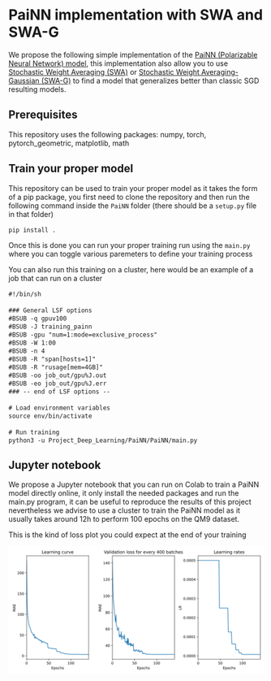 # PaiNN implementation with SWA and SWA-G

We propose the following simple implementation of the [PaiNN (Polarizable Neural Network) model](https://arxiv.org/abs/2102.03150), this implementation also allow you to use [Stochastic Weight Averaging (SWA)](https://arxiv.org/abs/1803.05407) or [Stochastic Weight Averaging-Gaussian (SWA-G)](https://arxiv.org/abs/1902.02476) to find a model that generalizes better than classic SGD resulting models.

## Prerequisites

This repository uses the following packages: numpy, torch, pytorch_geometric, matplotlib, math

## Train your proper model

This repository can be used to train your proper model as it takes the form of a pip package, you first need to clone the repository and then run the following command inside the `PaiNN` folder (there should be a `setup.py` file in that folder)

```
pip install .
```

Once this is done you can run your proper training run using the `main.py` where you can toggle various paremeters to define your training process

You can also run this training on a cluster, here would be an example of a job that can run on a cluster 

```
#!/bin/sh

### General LSF options
#BSUB -q gpuv100
#BSUB -J training_painn
#BSUB -gpu "num=1:mode=exclusive_process"
#BSUB -W 1:00
#BSUB -n 4
#BSUB -R "span[hosts=1]"
#BSUB -R "rusage[mem=4GB]"
#BSUB -oo job_out/gpu%J.out
#BSUB -eo job_out/gpu%J.err
### -- end of LSF options --

# Load environment variables
source env/bin/activate

# Run training
python3 -u Project_Deep_Learning/PaiNN/PaiNN/main.py
```

## Jupyter notebook 
We propose a Jupyter notebook that you can run on Colab to train a PaiNN model directly online, it only install the needed packages and run the main.py program, it can be useful to reproduce the results of this project nevertheless we advise to use a cluster to train the PaiNN model as it usually takes around 12h to perform 100 epochs on the QM9 dataset.

This is the kind of loss plot you could expect at the end of your training

![Training curves during training](pictures/loss_plot.png)